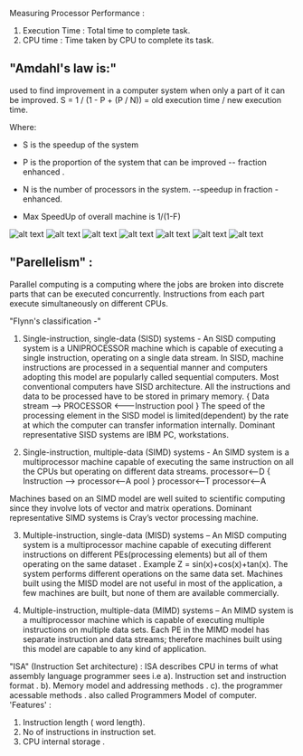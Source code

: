 Measuring Processor Performance :
1. Execution Time :
Total time to complete task.
2. CPU time :
Time taken by CPU to complete its task.

## "Amdahl's law is:"
used to find improvement in a computer system when only a part of it can be improved. 
S = 1 / (1 - P + (P / N)) 
= old execution time / new execution time.

Where:
- S is the speedup of the system
- P is the proportion of the system that can be improved  -- fraction enhanced .
- N is the number of processors in the system. --speedup in fraction -enhanced.

- Max SpeedUp of overall machine is 1/(1-F)

![alt text](<Screenshot 2024-11-23 at 2.29.09 PM.png>) 
![alt text](<Screenshot 2024-11-23 at 3.01.09 PM.png>) 
![alt text](<Screenshot 2024-11-23 at 3.01.07 PM.png>) 
![alt text](<Screenshot 2024-11-23 at 2.29.57 PM.png>) 
![alt text](<Screenshot 2024-11-23 at 2.53.01 PM.png>) 
![alt text](<Screenshot 2024-11-23 at 2.55.19 PM.png>) 
![alt text](<Screenshot 2024-11-23 at 2.57.46 PM.png>)

## "Parellelism" :
Parallel computing is a computing where the jobs are broken into discrete parts that can be executed concurrently. 
Instructions from each part execute simultaneously on different CPUs.

"Flynn's classification -"
1. Single-instruction, single-data (SISD) systems -
An SISD computing system is a UNIPROCESSOR machine which is capable of executing a single instruction, operating on a single data stream. 
In SISD, machine instructions are processed in a sequential manner and computers adopting this model are popularly called sequential computers. 
Most conventional computers have SISD architecture. All the instructions and data to be processed have to be stored in primary memory.
                           { Data stream --> PROCESSOR <---Instruction pool }
The speed of the processing element in the SISD model is limited(dependent) by the rate at which the computer can transfer information internally. 
Dominant representative SISD systems are IBM PC, workstations.

2. Single-instruction, multiple-data (SIMD) systems -
An SIMD system is a multiprocessor machine capable of executing the same instruction on all the CPUs but operating on different data streams.
                                             processor<--D
                     { Instruction    -->    processor<--A
                          pool }             processor<--T
                                             processor<--A

Machines based on an SIMD model are well suited to scientific computing since they involve lots of vector and matrix operations.
Dominant representative SIMD systems is Cray’s vector processing machine.

3. Multiple-instruction, single-data (MISD) systems –
An MISD computing system is a multiprocessor machine capable of executing different instructions on different PEs(processing elements) 
but all of them operating on the same dataset .
Example Z = sin(x)+cos(x)+tan(x).
The system performs different operations on the same data set. Machines built using the MISD model are not useful in most of the application, 
a few machines are built, but none of them are available commercially.

4. Multiple-instruction, multiple-data (MIMD) systems –
An MIMD system is a multiprocessor machine which is capable of executing multiple instructions on multiple data sets.
Each PE in the MIMD model has separate instruction and data streams; therefore machines built using this model are capable to any kind of application.


"ISA" (Instruction Set architecture) :
ISA describes CPU in terms of what assembly language programmer sees i.e
a). Instruction set and instruction format .
b). Memory model and addressing methods .
c). the programmer acessable methods .
also called Programmers Model of computer.
'Features' :
1. Instruction length ( word length).
2. No of instructions in instruction set.
3. CPU internal storage .